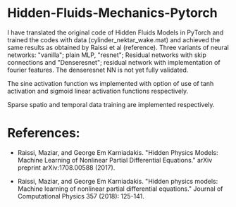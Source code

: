 # Hidden-Fluids-Mechanics-Pytorch
I have translated the original code of Hidden Fluids Models in PyTorch and trained the codes with data (cylinder_nektar_wake.mat) and achieved the same results as obtained by Raissi et al (reference). Three variants of neural networks: "vanilla"; plain MLP, "resnet"; Residual networks with skip connections and "Denseresnet"; residual network with implementation of fourier features. The denseresnet NN is not yet fully validated.

The sine activation function ws implemented with option of use of tanh activation and sigmoid linear activation functions respectively.

Sparse spatio and temporal data training are implemented respectively.



# References:

- Raissi, Maziar, and George Em Karniadakis. "Hidden Physics Models: Machine Learning of Nonlinear Partial Differential Equations." arXiv preprint arXiv:1708.00588 (2017).

- Raissi, Maziar, and George Em Karniadakis. "Hidden physics models: Machine learning of nonlinear partial differential equations." Journal of Computational Physics 357 (2018): 125-141.

